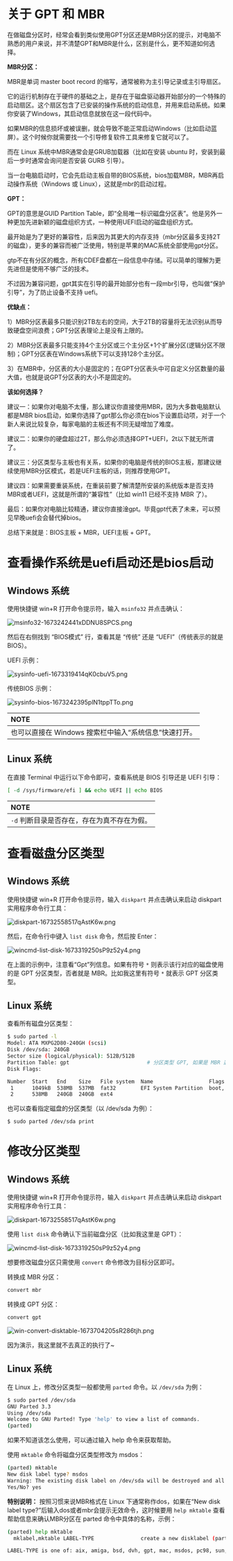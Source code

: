 # 关于 GPT 和 MBR

在做磁盘分区时，经常会看到类似使用GPT分区还是MBR分区的提示，对电脑不熟悉的用户来说，并不清楚GPT和MBR是什么，区别是什么，更不知道如何选择。

**MBR分区：**

MBR是单词 master boot record 的缩写，通常被称为主引导记录或主引导扇区。

它的运行机制存在于硬件的基础之上，是存在于磁盘驱动器开始部分的一个特殊的启动扇区。这个扇区包含了已安装的操作系统的启动信息，并用来启动系统。如果你安装了Windows，其启动信息就放在这一段代码中。

如果MBR的信息损坏或被误删，就会导致不能正常启动Windows（比如启动蓝屏）。这个时候你就需要找一个引导修复软件工具来修复它就可以了。

而在 Linux 系统中MBR通常会是GRUB加载器（比如在安装 ubuntu 时，安装到最后一步时通常会询问是否安装 GURB 引导）。

当一台电脑启动时，它会先启动主板自带的BIOS系统，bios加载MBR，MBR再启动操作系统（Windows 或 Linux），这就是mbr的启动过程。

**GPT：**

GPT的意思是GUID Partition Table，即“全局唯一标识磁盘分区表”。他是另外一种更加先进新颖的磁盘组织方式，一种使用UEFI启动的磁盘组织方式。

最开始是为了更好的兼容性，后来因为其更大的内存支持（mbr分区最多支持2T的磁盘），更多的兼容而被广泛使用，特别是苹果的MAC系统全部使用gpt分区。

gtp不在有分区的概念，所有CDEF盘都在一段信息中存储。可以简单的理解为更先进但是使用不够广泛的技术。

不过因为兼容问题，gpt其实在引导的最开始部分也有一段mbr引导，也叫做“保护引导”，为了防止设备不支持 uefi。

**优缺点：**

1）MBR分区表最多只能识别2TB左右的空间，大于2TB的容量将无法识别从而导致硬盘空间浪费；GPT分区表理论上是没有上限的。

2）MBR分区表最多只能支持4个主分区或三个主分区+1个扩展分区(逻辑分区不限制)；GPT分区表在Windows系统下可以支持128个主分区。

3）在MBR中，分区表的大小是固定的；在GPT分区表头中可自定义分区数量的最大值，也就是说GPT分区表的大小不是固定的。

**该如何选择？**

建议一：如果你对电脑不太懂，那么建议你直接使用MBR，因为大多数电脑默认都是MBR bios启动，如果你选择了gpt那么你必须在bios下设置启动项，对于一个新人来说比较复杂，每家电脑的主板还有不同无疑增加了难度。

建议二：如果你的硬盘超过2T，那么你必须选择GPT+UEFI，2t以下就无所谓了。

建议三：分区类型与主板也有关系，如果你的电脑是传统的BIOS主板，那建议继续使用MBR分区模式，若是UEFI主板的话，则推荐使用GPT。

建议四：如果需要重装系统，在重装前要了解清楚所安装的系统版本是否支持MBR或者UEFI，这就是所谓的“兼容性”（比如 win11 已经不支持 MBR 了）。

最后：如果你对电脑比较精通，建议你直接淦gpt。毕竟gpt代表了未来，可以预见早晚uefi会会替代掉bios。

总结下来就是：BIOS主板 + MBR，UEFI主板 + GPT。

# 查看操作系统是uefi启动还是bios启动

## Windows 系统

使用快捷键 win+R 打开命令提示符，输入 `msinfo32` 并点击确认：

![msinfo32-1673242441xDDNU8SPCS.png](http://blog-media.knowledge.ituknown.cn/GPTvsMBR/msinfo32-1673242441xDDNU8SPCS.png)

然后在右侧找到 “BIOS模式” 行，查看其是 “传统” 还是 “UEFI”（传统表示的就是 BIOS）。

UEFI 示例：

![sysinfo-uefi-1673319414qK0cbuV5.png](http://blog-media.knowledge.ituknown.cn/GPTvsMBR/sysinfo-uefi-1673319414qK0cbuV5.png)

传统BIOS 示例：

![sysinfo-bios-1673242395plN1tppTTo.png](http://blog-media.knowledge.ituknown.cn/GPTvsMBR/sysinfo-bios-1673242395plN1tppTTo.png)

| **NOTE**                                             |
|:-----------------------------------------------------|
| 也可以直接在 Windows 搜索栏中输入“系统信息”快速打开。 |

## Linux 系统

在直接 Terminal 中运行以下命令即可，查看系统是 BIOS 引导还是 UEFI 引导：

```bash
[ -d /sys/firmware/efi ] && echo UEFI || echo BIOS
```

| **NOTE**                                  |
|:------------------------------------------|
| `-d` 判断目录是否存在，存在为真不存在为假。 |

# 查看磁盘分区类型

## Windows 系统

使用快捷键 win+R 打开命令提示符，输入 `diskpart` 并点击确认来启动 diskpart 实用程序命令行工具：

![diskpart-16732558517qAstK6w.png](http://blog-media.knowledge.ituknown.cn/GPTvsMBR/diskpart-16732558517qAstK6w.png)

然后，在命令行中键入 `list disk` 命令，然后按 Enter：

![wincmd-list-disk-1673319250sP9z52y4.png](http://blog-media.knowledge.ituknown.cn/GPTvsMBR/wincmd-list-disk-1673319250sP9z52y4.png)

在上面的示例中，注意看“Gpt”列信息。如果有符号 `*` 则表示该行对应的磁盘使用的是 GPT 分区类型，否者就是 MBR。比如我这里有符号 `*` 就表示 GPT 分区类型。

## Linux 系统

查看所有磁盘分区类型：

```bash
$ sudo parted -l
Model: ATA MXPG2D80-240GH (scsi)
Disk /dev/sda: 240GB
Sector size (logical/physical): 512B/512B
Partition Table: gpt                         # 分区类型 GPT, 如果是 MBR 这里显示的就是 msdos 或 dos
Disk Flags:

Number  Start   End    Size   File system  Name                  Flags
 1      1049kB  538MB  537MB  fat32        EFI System Partition  boot, esp
 2      538MB   240GB  240GB  ext4
```

也可以查看指定磁盘的分区类型（以 /dev/sda 为例）：

```bash
$ sudo parted /dev/sda print
```

# 修改分区类型

## Windows 系统

使用快捷键 win+R 打开命令提示符，输入 `diskpart` 并点击确认来启动 diskpart 实用程序命令行工具：

![diskpart-16732558517qAstK6w.png](http://blog-media.knowledge.ituknown.cn/GPTvsMBR/diskpart-16732558517qAstK6w.png)

使用 `list disk` 命令确认下当前磁盘分区（比如我这里是 GPT）：

![wincmd-list-disk-1673319250sP9z52y4.png](http://blog-media.knowledge.ituknown.cn/GPTvsMBR/wincmd-list-disk-1673319250sP9z52y4.png)

想要修改磁盘分区只需使用 `convert` 命令修改为目标分区即可。

转换成 MBR 分区：

```bash
convert mbr
```

转换成 GPT 分区：

```bash
convert gpt
```

![win-convert-disktable-1673704205sR286tjh.png](http://blog-media.knowledge.ituknown.cn/GPTvsMBR/win-convert-disktable-1673704205sR286tjh.png)

因为演示，我这里就不去真正的执行了~

## Linux 系统

在 Linux 上，修改分区类型一般都使用 `parted` 命令。以 `/dev/sda` 为例：

```bash
$ sudo parted /dev/sda
GNU Parted 3.3
Using /dev/sda
Welcome to GNU Parted! Type 'help' to view a list of commands.
(parted)
```

如果不知道该怎么使用，可以通过输入 help 命令来获取帮助。

使用 `mktable` 命令将磁盘分区类型修改为 msdos：

```bash
(parted) mktable
New disk label type? msdos
Warning: The existing disk label on /dev/sda will be destroyed and all data on this disk will be lost. Do you want to continue?
Yes/No? yes
```


**特别说明：** 按照习惯来说MBR格式在 Linux 下通常称作dos，如果在“New disk label type?”后输入dos或者mbr会提示无效命令，这时候要用 `help mktable` 查看帮助信息来确认MBR分区在 parted 命令中具体的名称，示例：

```bash
(parted) help mktable
  mklabel,mktable LABEL-TYPE               create a new disklabel (partition table)

LABEL-TYPE is one of: aix, amiga, bsd, dvh, gpt, mac, msdos, pc98, sun, atari, loop
```